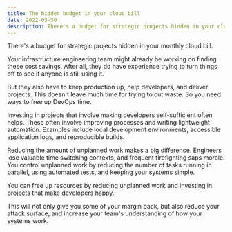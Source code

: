 ```yaml
---
title: The hidden budget in your cloud bill
date: 2022-03-30
description: There's a budget for strategic projects hidden in your cloud bill. 
---
```


There's a budget for strategic projects hidden in your monthly cloud bill. 

Your infrastructure engineering team might already be working on finding these cost savings. After all, they do have experience trying to turn things off to see if anyone is still using it. 

But they also have to keep production up, help developers, and  deliver projects. This doesn't leave much time for trying to cut waste. So you need ways to free up DevOps time.

Investing in projects that involve making developers self-sufficient often helps. These often involve improving processes and writing lightweight automation. Examples include local development environments, accessible application logs, and reproducible builds.

Reducing the amount of unplanned work makes a big difference. Engineers lose valuable time switching contexts, and frequent firefighting saps morale. You control unplanned work by reducing the number of tasks running in parallel, using automated tests, and keeping your systems simple.

You can free up resources by reducing unplanned work and investing in projects that make developers happy. 

This will not only give you some of your margin back, but also reduce your attack surface, and increase your team's understanding of how your systems work.
